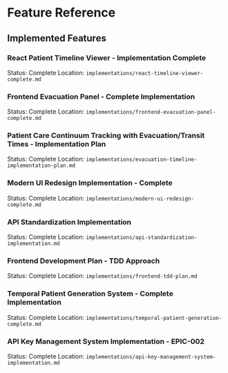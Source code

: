 # Feature Reference

## Implemented Features

### React Patient Timeline Viewer - Implementation Complete
Status: Complete
Location: `implementations/react-timeline-viewer-complete.md`

### Frontend Evacuation Panel - Complete Implementation
Status: Complete
Location: `implementations/frontend-evacuation-panel-complete.md`

### Patient Care Continuum Tracking with Evacuation/Transit Times - Implementation Plan
Status: Complete
Location: `implementations/evacuation-timeline-implementation-plan.md`

### Modern UI Redesign Implementation - Complete
Status: Complete
Location: `implementations/modern-ui-redesign-complete.md`

### API Standardization Implementation
Status: Complete
Location: `implementations/api-standardization-implementation.md`

### Frontend Development Plan - TDD Approach
Status: Complete
Location: `implementations/frontend-tdd-plan.md`

### Temporal Patient Generation System - Complete Implementation
Status: Complete
Location: `implementations/temporal-patient-generation-complete.md`

### API Key Management System Implementation - EPIC-002
Status: Complete
Location: `implementations/api-key-management-system-implementation.md`
